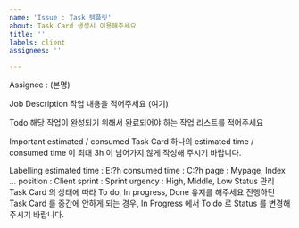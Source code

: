 ```yaml
---
name: 'Issue : Task 템플릿'
about: Task Card 생성시 이용해주세요
title: ''
labels: client
assignees: ''

---
```


Assignee : (본명)

Job Description
작업 내용을 적어주세요
(여기)

Todo
해당 작업이 완성되기 위해서 완료되어야 하는 작업 리스트를 적어주세요

Important
estimated / consumed
Task Card 하나의 estimated time / consumed time 이 최대 3h 이 넘어가지 않게 작성해 주시기 바랍니다.

Labelling
estimated time : E:?h
consumed time : C:?h
page : Mypage, Index ...
position : Client
sprint : Sprint
urgency : High, Middle, Low
Status 관리
Task Card 의 상태에 따라 To do, In progress, Done 유지를 해주세요
진행하던 Task Card 를 중간에 안하게 되는 경우, In Progress 에서 To do 로 Status 를 변경해 주시기 바랍니다.
